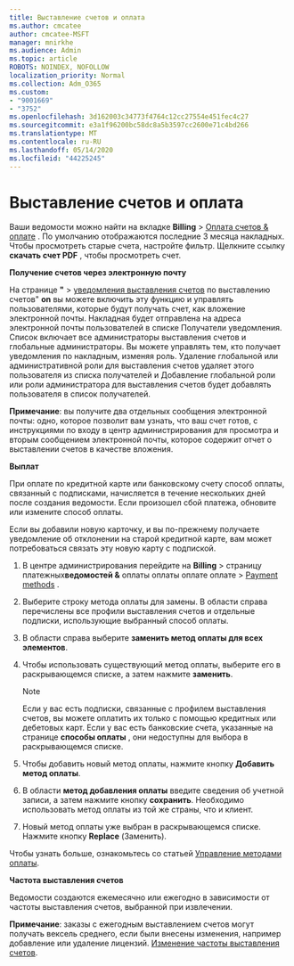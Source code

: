 ```yaml
---
title: Выставление счетов и оплата
ms.author: cmcatee
author: cmcatee-MSFT
manager: mnirkhe
ms.audience: Admin
ms.topic: article
ROBOTS: NOINDEX, NOFOLLOW
localization_priority: Normal
ms.collection: Adm_O365
ms.custom:
- "9001669"
- "3752"
ms.openlocfilehash: 3d162003c34773f4764c12cc27554e451fec4c27
ms.sourcegitcommit: e3a1f96200bc58dc8a5b3597cc2600e71c4bd266
ms.translationtype: MT
ms.contentlocale: ru-RU
ms.lasthandoff: 05/14/2020
ms.locfileid: "44225245"
---
```

# <a name="billing-and-payment"></a>Выставление счетов и оплата

Ваши ведомости можно найти на вкладке **Billing**  >  [Оплата счетов & оплате](https://go.microsoft.com/fwlink/p/?linkid=848039) .  По умолчанию отображаются последние 3 месяца накладных.  Чтобы просмотреть старые счета, настройте фильтр.  Щелкните ссылку **скачать счет PDF** , чтобы просмотреть счет.

**Получение счетов через электронную почту**

На странице **"**  >  [уведомления выставления счетов](https://go.microsoft.com/fwlink/p/?linkid=853212) по выставлению счетов" **on** вы можете включить эту функцию и управлять пользователями, которые будут получать счет, как вложение электронной почты. Накладная будет отправлена на адреса электронной почты пользователей в списке Получатели уведомления. Список включает все администраторы выставления счетов и глобальные администраторы.  Вы можете управлять тем, кто получает уведомления по накладным, изменяя роль.  Удаление глобальной или административной роли для выставления счетов удаляет этого пользователя из списка получателей и Добавление глобальной роли или роли администратора для выставления счетов будет добавлять пользователя в список получателей.

**Примечание**: вы получите два отдельных сообщения электронной почты: одно, которое позволит вам узнать, что ваш счет готов, с инструкциями по входу в центр администрирования для просмотра и вторым сообщением электронной почты, которое содержит отчет о выставлении счетов в качестве вложения.

**Выплат**

При оплате по кредитной карте или банковскому счету способ оплаты, связанный с подписками, начисляется в течение нескольких дней после создания ведомости. Если произошел сбой платежа, обновите или измените способ оплаты.

Если вы добавили новую карточку, и вы по-прежнему получаете уведомление об отклонении на старой кредитной карте, вам может потребоваться связать эту новую карту с подпиской.

1. В центре администрирования перейдите на **Billing**  >  страницу платежных**ведомостей &** оплаты оплаты оплате оплате  >  [Payment methods](https://go.microsoft.com/fwlink/p/?linkid=2018806) .

2. Выберите строку метода оплаты для замены. В области справа перечислены все профили выставления счетов и отдельные подписки, использующие выбранный способ оплаты.

3. В области справа выберите **заменить метод оплаты для всех элементов**.

4. Чтобы использовать существующий метод оплаты, выберите его в раскрывающемся списке, а затем нажмите **заменить**.

    > [!NOTE]
    > Если у вас есть подписки, связанные с профилем выставления счетов, вы можете оплатить их только с помощью кредитных или дебетовых карт. Если у вас есть банковские счета, указанные на странице **способы оплаты** , они недоступны для выбора в раскрывающемся списке.

5. Чтобы добавить новый метод оплаты, нажмите кнопку **Добавить метод оплаты**.

6. В области **метод добавления оплаты** введите сведения об учетной записи, а затем нажмите кнопку **сохранить**. Необходимо использовать метод оплаты из той же страны, что и клиент.

7. Новый метод оплаты уже выбран в раскрывающемся списке. Нажмите кнопку **Replace** (Заменить).

Чтобы узнать больше, ознакомьтесь со статьей [Управление методами оплаты](https://docs.microsoft.com/microsoft-365/commerce/billing-and-payments/manage-payment-methods).

**Частота выставления счетов**

Ведомости создаются ежемесячно или ежегодно в зависимости от частоты выставления счетов, выбранной при извлечении.  

**Примечание**: заказы с ежегодным выставлением счетов могут получать вексель среднего, если были внесены изменения, например добавление или удаление лицензий. [Изменение частоты выставления счетов](https://docs.microsoft.com/microsoft-365/commerce/billing-and-payments/change-payment-frequency).
